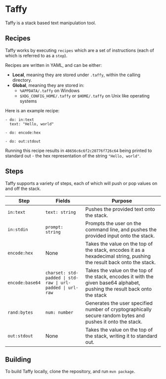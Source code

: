 # Taffy

Taffy is a stack based text manipulation tool.

## Recipes

Taffy works by executing `recipes` which are a set of instructions (each of which is referred to as a `step`).

Recipes are written in YAML, and can be either:

- **Local**, meaning they are stored under `.taffy`, within the calling directory.
- **Global**, meaning they are stored in:
    - `%APPDATA/.taffy` on Windows
    - `$XDG_CONFIG_HOME/.taffy` or `$HOME/.taffy` on Unix like operating systems

Here is an example recipe:

```
- do: in:text
  text: "Hello, world"
  
- do: encode:hex

- do: out:stdout
```

Running this recipe results in `48656c6c6f2c20776f726c64` being printed to standard out - the hex representation of
the string `"Hello, world"`.

## Steps

Taffy supports a variety of steps, each of which will push or pop values on and off the stack.

| Step            | Fields                                                    | Purpose                                                                                                                    |
|-----------------|-----------------------------------------------------------|----------------------------------------------------------------------------------------------------------------------------|
| `in:text`       | `text: string`                                            | Pushes the provided text onto the stack.                                                                                   |
| `in:stdin`      | `prompt: string`                                          | Prompts the user on the command line, and pushes the provided input onto the stack.                                        |
| `encode:hex`    | None                                                      | Takes the value on the top of the stack, encodes it as a hexadecimal string, pushing the result back onto the stack.       |
| `encode:base64` | `charset: std-padded \| std-raw \| url-padded \| url-raw` | Takes the value on the top of the stack, encodes it with the given base64 alphabet, pushing the result back onto the stack |
| `rand:bytes`    | `num: number`                                             | Generates the user specified number of cryptographically secure random bytes and pushes it onto the stack.                 |
| `out:stdout`    | None                                                      | Takes the value on the top of the stack, writing it to standard out.                                                       |

## Building

To build Taffy locally, clone the repository, and run `mvn package`.
